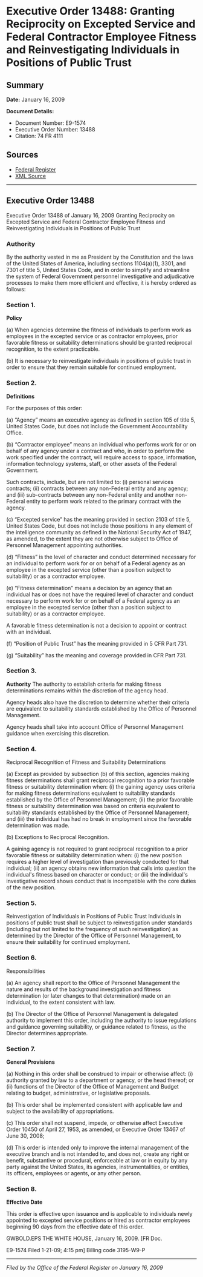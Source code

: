 # Executive Order 13488: Granting Reciprocity on Excepted Service and Federal Contractor Employee Fitness and Reinvestigating Individuals in Positions of Public Trust

## Summary

**Date:** January 16, 2009

**Document Details:**
- Document Number: E9-1574
- Executive Order Number: 13488
- Citation: 74 FR 4111

## Sources
- [Federal Register](https://www.federalregister.gov/documents/2009/01/22/E9-1574/granting-reciprocity-on-excepted-service-and-federal-contractor-employee-fitness-and-reinvestigating)
- [XML Source](https://www.federalregister.gov/documents/full_text/xml/2009/01/22/E9-1574.xml)

---

## Executive Order 13488

Executive Order 13488 of January 16, 2009
Granting Reciprocity on Excepted Service and Federal Contractor Employee Fitness and Reinvestigating Individuals in Positions of Public Trust
### Authority

By the authority vested in me as President by the Constitution and the laws of the United States of America, including sections 1104(a)(1), 3301, and 7301 of title 5, United States Code, and in order to simplify and streamline the system of Federal Government personnel investigative and adjudicative processes to make them more efficient and effective, it is hereby ordered as follows:
### Section 1.

**Policy**

(a) When agencies determine the fitness of individuals to perform work as employees in the excepted service or as contractor employees, prior favorable fitness or suitability determinations should be granted reciprocal recognition, to the extent practicable.

(b) It is necessary to reinvestigate individuals in positions of public trust in order to ensure that they remain suitable for continued employment.
### Section 2.

**Definitions**

For the purposes of this order:

(a) “Agency” means an executive agency as defined in section 105 of title 5, United States Code, but does not include the Government Accountability Office.

(b) “Contractor employee” means an individual who performs work for or on behalf of any agency under a contract and who, in order to perform the work specified under the contract, will require access to space, information, information technology systems, staff, or other assets of the Federal Government.

Such contracts, include, but are not limited to:
    (i) personal services contracts;
    (ii) contracts between any non-Federal entity and any agency; and
    (iii) sub-contracts between any non-Federal entity and another non-Federal entity to perform work related to the primary contract with the agency.

(c) “Excepted service” has the meaning provided in section 2103 of title 5, United States Code, but does not include those positions in any element of the intelligence community as defined in the National Security Act of 1947, as amended, to the extent they are not otherwise subject to Office of Personnel Management appointing authorities.

(d) “Fitness” is the level of character and conduct determined necessary for an individual to perform work for or on behalf of a Federal agency as an employee in the excepted service (other than a position subject to suitability) or as a contractor employee.

(e) “Fitness determination” means a decision by an agency that an individual has or does not have the required level of character and conduct necessary to perform work for or on behalf of a Federal agency as an employee in the excepted service (other than a position subject to suitability) or as a contractor employee.

A favorable fitness determination is not a decision to appoint or contract with an individual.

(f) “Position of Public Trust” has the meaning provided in 5 
CFR
Part 731.

(g) “Suitability” has the meaning and coverage provided in 
CFR
Part 731.
### Section 3.

**Authority**
 The authority to establish criteria for making fitness determinations remains within the discretion of the agency head.

Agency heads also have the discretion to determine whether their criteria are equivalent to suitability standards established by the Office of Personnel Management.

Agency heads shall take into account Office of Personnel Management guidance when exercising this discretion.
### Section 4.

Reciprocal Recognition of Fitness and Suitability Determinations

(a) Except as provided by subsection (b) of this section, agencies making fitness determinations shall grant reciprocal recognition to a prior favorable fitness or suitability determination when:
    (i) the gaining agency uses criteria for making fitness determinations equivalent to suitability standards established by the Office of Personnel Management;
    (ii) the prior favorable fitness or suitability determination was based on criteria equivalent to suitability standards established by the Office of Personnel Management; and
    (iii) the individual has had no break in employment since the favorable determination was made.

(b) Exceptions to Reciprocal Recognition.

A gaining agency is not required to grant reciprocal recognition to a prior favorable fitness or suitability determination when:
    (i) the new position requires a higher level of investigation than previously conducted for that individual;
    (ii) an agency obtains new information that calls into question the individual's fitness based on character or conduct; or
    (iii) the individual's investigative record shows conduct that is incompatible with the core duties of the new position.
### Section 5.

Reinvestigation of Individuals in Positions of Public Trust
Individuals in positions of public trust shall be subject to reinvestigation under standards (including but not limited to the frequency of such reinvestigation) as determined by the Director of the Office of Personnel Management, to ensure their suitability for continued employment.
### Section 6.

Responsibilities

(a) An agency shall report to the Office of Personnel Management the nature and results of the background investigation and fitness determination (or later changes to that determination) made on an individual, to the extent consistent with law.

(b) The Director of the Office of Personnel Management is delegated authority to implement this order, including the authority to issue regulations and guidance governing suitability, or guidance related to fitness, as the Director determines appropriate.
### Section 7.

**General Provisions**

(a) Nothing in this order shall be construed to impair or otherwise affect:
    (i) authority granted by law to a department or agency, or the head thereof; or
    (ii) functions of the Director of the Office of Management and Budget relating to budget, administrative, or legislative proposals.

(b) This order shall be implemented consistent with applicable law and subject to the availability of appropriations.

(c) This order shall not suspend, impede, or otherwise affect Executive Order 10450 of April 27, 1953, as amended, or Executive Order 13467 of June 30, 2008;

(d) This order is intended only to improve the internal management of the executive branch and is not intended to, and does not, create any right or benefit, substantive or procedural, enforceable at law or in equity by any party against the United States, its agencies, instrumentalities, or entities, its officers, employees or agents, or any other person.
### Section 8.

**Effective Date**

This order is effective upon issuance and is applicable to individuals newly appointed to excepted service positions or hired as contractor employees beginning 90 days from the effective date of this order.

GWBOLD.EPS
THE WHITE HOUSE,
January 16, 2009.
[FR Doc.

E9-1574
Filed 1-21-09; 4:15 pm]
Billing code 3195-W9-P

---

*Filed by the Office of the Federal Register on January 16, 2009*
